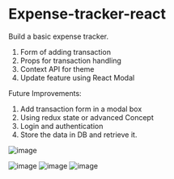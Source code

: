 # Expense-tracker-react

Build a basic expense tracker.
1. Form of adding transaction 
2. Props for transaction handling
3. Context API for theme
4. Update feature using React Modal

Future Improvements:

1. Add transaction form in a modal box
2. Using redux state or advanced Concept 
4. Login and authentication
5. Store the data in DB and retrieve it. 



![image](https://github.com/payalmit/Expense-tracker-react/assets/63918548/4817ccb7-edc7-4ddf-b2fc-0ce14431fd67)

![image](https://github.com/payalmit/Expense-tracker-react/assets/63918548/3565543c-c299-418b-9776-a3452f8ededc)
![image](https://github.com/payalmit/Expense-tracker-react/assets/63918548/73dcb41a-810a-42c4-b561-62c8da306ecc)
![image](https://github.com/payalmit/Expense-tracker-react/assets/63918548/ca076cdf-3f8e-40e2-bde3-ee88389af77a)



